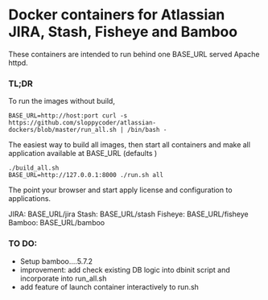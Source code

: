 # Docker containers for Atlassian JIRA, Stash, Fisheye and Bamboo

These containers are intended to run behind one BASE_URL served Apache httpd.


### TL;DR

To run the images without build,

```
BASE_URL=http://host:port curl -s https://github.com/sloppycoder/atlassian-dockers/blob/master/run_all.sh | /bin/bash -
```

The easiest way to build all images, then start all containers and make all application available at BASE_URL (defaults )

```
./build_all.sh
BASE_URL=http://127.0.0.1:8000 ./run.sh all

```

The point your browser and start apply license and configuration to applications.

JIRA:    BASE_URL/jira
Stash:   BASE_URL/stash
Fisheye: BASE_URL/fisheye
Bamboo:   BASE_URL/bamboo


### TO DO:

* Setup bamboo....5.7.2
* improvement: add check existing DB logic into dbinit script and incorporate into run_all.sh
* add feature of launch container interactively to run.sh

